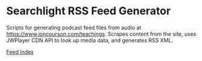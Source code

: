 # Searchlight RSS Feed Generator

Scripts for generating podcast feed files from audio at https://www.joncourson.com/teachings.
Scrapes content from the site, uses JWPlayer CDN API to look up media data, and generates RSS XML.

[Feed index](https://rpggio.github.io/searchlight-rss/)
